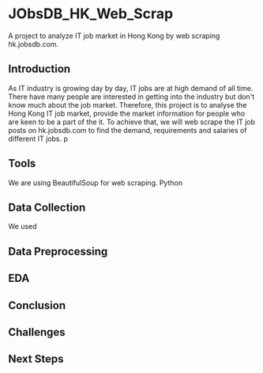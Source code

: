 # JObsDB_HK_Web_Scrap
A project to analyze IT job market in Hong Kong by web scraping hk.jobsdb.com. 

## Introduction
As IT industry is growing day by day, IT jobs are at high demand of all time. There have many people are interested in getting into the industry but don't know much about the job market.
Therefore, this project is to analyse the Hong Kong IT job market, provide the market information for people who are keen to be a part of the it. 
To achieve that, we will web scrape the IT job posts on hk.jobsdb.com to find the demand, requirements and salaries of different IT jobs.
p
## Tools
We are using BeautifulSoup for web scraping.
Python

## Data Collection
We used 

## Data Preprocessing

## EDA

## Conclusion

## Challenges

## Next Steps

